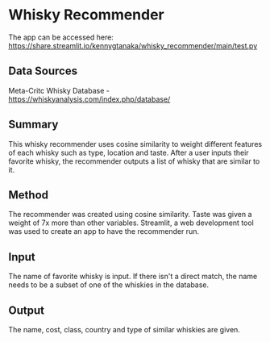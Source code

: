 # Whisky Recommender 

The app can be accessed here: https://share.streamlit.io/kennygtanaka/whisky_recommender/main/test.py

## Data Sources 

Meta-Critc Whisky Database - https://whiskyanalysis.com/index.php/database/

## Summary 
This whisky recommender uses cosine similarity to weight different features of each whisky such as type, location and taste. After a user inputs their favorite whisky, the recommender outputs a list of whisky that are similar to it. 

## Method 

The recommender was created using cosine similarity. 
Taste was given a weight of 7x more than other variables. 
Streamlit, a web development tool was used to create an app to have the recommender run. 

## Input 

The name of favorite whisky is input. If there isn't a direct match, the name needs to be a subset of one of the whiskies in the database. 

## Output 

The name, cost, class, country and type of similar whiskies are given. 
